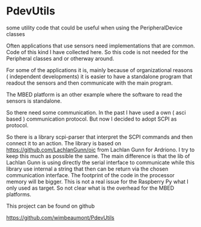 # PdevUtils

some utility code that could be useful when using the PeripheralDevice classes 

Often applications that use sensors need implementations that are common.  Code of this kind I have collected here. So this code is not needed for the Peripheral classes and or otherway around. 

For some of the applications it is, mainly because of organizational reasons ( independent developments) it is easier to have a standalone program that readout the sensors and then communicate with the main program.  

The MBED platform is an other  example where the software to read the sensors is standalone. 

So there need some communication.  In the past I have used a own  ( asci based ) communication protocol.  But  now I decided to adopt SCPI as  protocol. 

So there is a library scpi-parser that interpret the SCPI commands and  then connect it to an action. The library is based on https://github.com/LachlanGunn/oic   from Lachlan Gunn  for Ardriono.   I try to keep this much as possible the same.  The main difference is that the  lib  of Lachlan Gunn    is using directly  the serial interface to communicate while this library use internal a string that then can be return via the chosen communication interface.  The footprint of the code in the processor memory will be bigger. This is not a real issue for the  Raspberry Py what I only used as target.  So not clear what is the overhead for the MBED platforms. 



This project can be found  on github 

https://github.com/wimbeaumont/PdevUtils


